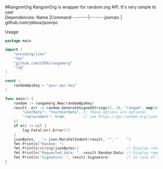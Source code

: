 #RangomOrg
RangomOrg is wrapper for random.org API. It's very simple to use!<br>
Dependencies:
Name    |Command
--------|-------
jsonrpc | github.com/ybbus/jsonrpc

Usage:
```Go
package main

import (
	"encoding/json"
	"fmt"
	"github.com/CDFN/rangomorg"
	"log"
)

const (
	randomApiKey = "your-api-key"
)

func main() {
	random := rangomorg.New(randomApiKey)
	result, err := random.GenerateSignedStrings(5, 10, "rangom", map[string]interface{}{
		"userData": "YourUserData", // These options are optional
		"replacement": true,        // see https://api.random.org/json-rpc/2 for more
	})
	if err != nil {
		log.Fatal(err.Error())
	}
	jsonBytes, _ := json.MarshalIndent(result, "", "    ")
	fmt.Println("Random: ")
	fmt.Println(string(jsonBytes))                      // Display result in json form
	fmt.Println("Requested data: ", result.Random.Data) // Display requested data
	fmt.Println("Signature: ", result.Signature)        // In case of signed api, display signature
}
```